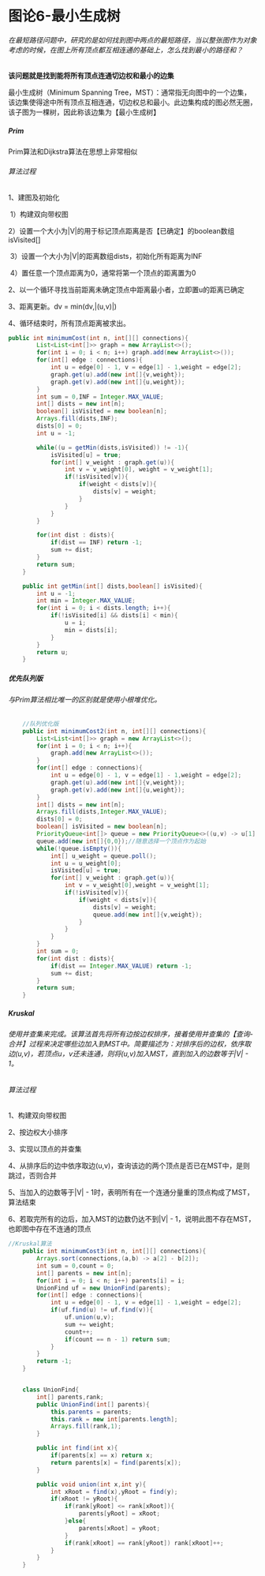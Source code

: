 # 图论6-最小生成树

###### 在最短路径问题中，研究的是如何找到图中两点的最短路径，当以整张图作为对象考虑的时候，在图上所有顶点都互相连通的基础上，怎么找到最小的路径和？

**该问题就是找到能将所有顶点连通切边权和最小的边集**

最小生成树（Minimum Spanning Tree，MST）：通常指无向图中的一个边集，该边集使得途中所有顶点互相连通，切边权总和最小。此边集构成的图必然无圈，该子图为一棵树，因此称该边集为【最小生成树】



##### Prim

Prim算法和Dijkstra算法在思想上非常相似

###### 算法过程

1、建图及初始化

​	1）构建双向带权图

​	2）设置一个大小为|V|的用于标记顶点距离是否【已确定】的boolean数组isVisited[]

​	3）设置一个大小为|V|的距离数组dists，初始化所有距离为INF

​	4）置任意一个顶点距离为0，通常将第一个顶点的距离置为0

2、以一个循环寻找当前距离未确定顶点中距离最小者，立即置u的距离已确定

3、距离更新。dv = min(dv,|(u,v)|)

4、循环结束时，所有顶点距离被求出。

```java
public int minimumCost(int n, int[][] connections){
        List<List<int[]>> graph = new ArrayList<>();
        for(int i = 0; i < n; i++) graph.add(new ArrayList<>());
        for(int[] edge : connections){
            int u = edge[0] - 1, v = edge[1] - 1,weight = edge[2];
            graph.get(u).add(new int[]{v,weight});
            graph.get(v).add(new int[]{u,weight});
        }
        int sum = 0,INF = Integer.MAX_VALUE;
        int[] dists = new int[n];
        boolean[] isVisited = new boolean[n];
        Arrays.fill(dists,INF);
        dists[0] = 0;
        int u = -1;

        while((u = getMin(dists,isVisited)) != -1){
            isVisited[u] = true;
            for(int[] v_weight : graph.get(u)){
                int v = v_weight[0], weight = v_weight[1];
                if(!isVisited[v]){
                    if(weight < dists[v]){
                        dists[v] = weight;
                    }
                }
            }
        }

        for(int dist : dists){
            if(dist == INF) return -1;
            sum += dist;
        }
        return sum;
    }

    public int getMin(int[] dists,boolean[] isVisited){
        int u = -1;
        int min = Integer.MAX_VALUE;
        for(int i = 0; i < dists.length; i++){
            if(!isVisited[i] && dists[i] < min){
                u = i;
                min = dists[i];
            }
        }
        return u;
    }
```



##### 优先队列版

###### 与Prim算法相比唯一的区别就是使用小根堆优化。

```java
	//队列优化版
    public int minimumCost2(int n, int[][] connections){
        List<List<int[]>> graph = new ArrayList<>();
        for(int i = 0; i < n; i++){
            graph.add(new ArrayList<>());
        }
        for(int[] edge : connections){
            int u = edge[0] - 1, v = edge[1] - 1,weight = edge[2];
            graph.get(u).add(new int[]{v,weight});
            graph.get(v).add(new int[]{u,weight});
        }
        int[] dists = new int[n];
        Arrays.fill(dists,Integer.MAX_VALUE);
        dists[0] = 0;
        boolean[] isVisited = new boolean[n];
        PriorityQueue<int[]> queue = new PriorityQueue<>((u,v) -> u[1] - v[1]);
        queue.add(new int[]{0,0});//随意选择一个顶点作为起始
        while(!queue.isEmpty()){
            int[] u_weight = queue.poll();
            int u = u_weight[0];
            isVisited[u] = true;
            for(int[] v_weight : graph.get(u)){
                int v = v_weight[0],weight = v_weight[1];
                if(!isVisited[v]){
                    if(weight < dists[v]){
                        dists[v] = weight;
                        queue.add(new int[]{v,weight});
                    }
                }
            }
        }
        int sum = 0;
        for(int dist : dists){
            if(dist == Integer.MAX_VALUE) return -1;
            sum += dist;
        }
        return sum;
    }
```



##### Kruskal

###### 使用并查集来完成。该算法首先将所有边按边权排序，接着使用并查集的【查询-合并】过程来决定哪些边加入到MST中。简要描述为：对排序后的边权，依序取边(u,v)，若顶点u，v还未连通，则将(u,v)加入MST，直到加入的边数等于|V| - 1。



###### 算法过程

1、构建双向带权图

2、按边权大小排序

3、实现以顶点的并查集

4、从排序后的边中依序取边(u,v)，查询该边的两个顶点是否已在MST中，是则跳过，否则合并

5、当加入的边数等于|V| - 1时，表明所有在一个连通分量重的顶点构成了MST，算法结束

6、若取完所有的边后，加入MST的边数仍达不到|V| - 1，说明此图不存在MST，也即图中存在不连通的顶点

```java
//Kruskal算法
    public int minimumCost3(int n, int[][] connections){
        Arrays.sort(connections,(a,b) -> a[2] - b[2]);
        int sum = 0,count = 0;
        int[] parents = new int[n];
        for(int i = 0; i < n; i++) parents[i] = i;
        UnionFind uf = new UnionFind(parents);
        for(int[] edge : connections){
            int u = edge[0] - 1, v = edge[1] - 1,weight = edge[2];
            if(uf.find(u) != uf.find(v)){
                uf.union(u,v);
                sum += weight;
                count++;
                if(count == n - 1) return sum;
            }
        }
        return -1;
    }


    class UnionFind{
        int[] parents,rank;
        public UnionFind(int[] parents){
            this.parents = parents;
            this.rank = new int[parents.length];
            Arrays.fill(rank,1);
        }

        public int find(int x){
            if(parents[x] == x) return x;
            return parents[x] = find(parents[x]);
        }

        public void union(int x,int y){
            int xRoot = find(x),yRoot = find(y);
            if(xRoot != yRoot){
                if(rank[yRoot] <= rank[xRoot]){
                    parents[yRoot] = xRoot;
                }else{
                    parents[xRoot] = yRoot;
                }
                if(rank[xRoot] == rank[yRoot]) rank[xRoot]++;
            }
        }
    }
```

